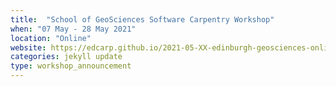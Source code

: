 ```yaml
---
title:  "School of GeoSciences Software Carpentry Workshop"
when: "07 May - 28 May 2021"
location: "Online"
website: https://edcarp.github.io/2021-05-XX-edinburgh-geosciences-online/
categories: jekyll update
type: workshop_announcement
---
```

